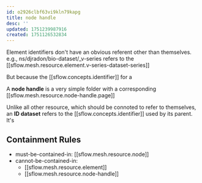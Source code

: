 ```yaml
---
id: o2926clbf63vi9kln79kapg
title: node handle
desc: ''
updated: 1751239987916
created: 1751126532834
---
```


Element identifiers don't have an obvious referent other than themselves. e.g., ns/djradon/bio-dataset/_v-series refers to the [[sflow.mesh.resource.element.v-series-dataset-series]]

But because the [[sflow.concepts.identifier]] for a 

A **node handle** is a very simple folder with a corresponding [[sflow.mesh.resource.node-handle.page]]

Unlike all other resource, which should be connoted to refer to themselves, an **ID dataset** refers to the [[sflow.concepts.identifier]] used by its parent. It's 



## Containment Rules

- must-be-contained-in: [[sflow.mesh.resource.node]]
- cannot-be-contained-in: 
  - [[sflow.mesh.resource.element]]
  - [[sflow.mesh.resource.node-handle]]